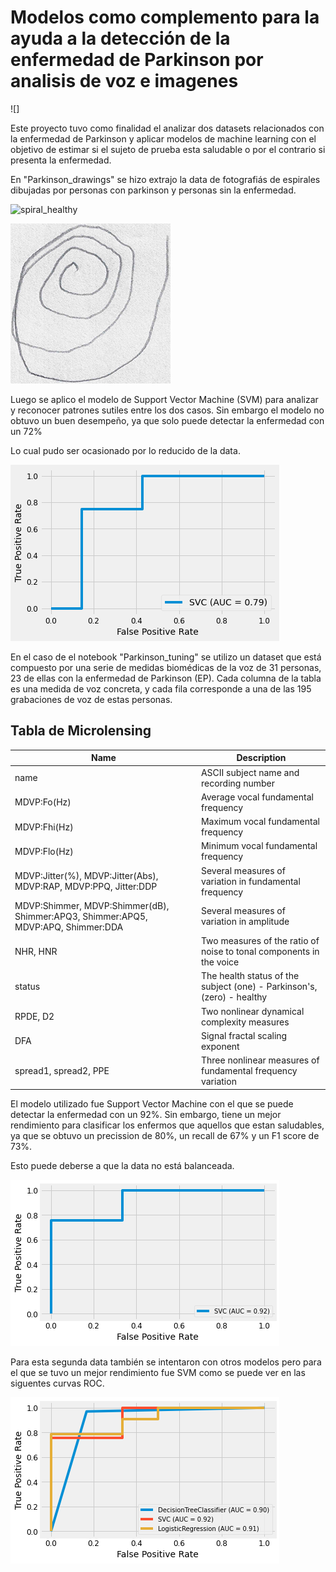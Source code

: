 # Modelos como complemento para la ayuda a la detección de la enfermedad de Parkinson por analisis de voz e imagenes

![]

Este proyecto tuvo como finalidad el analizar dos datasets relacionados con la enfermedad de Parkinson y aplicar modelos de machine learning con el objetivo de estimar si el sujeto de prueba esta saludable o por el contrario si presenta la enfermedad. 

En "Parkinson_drawings" se hizo extrajo la data de fotografiás de espirales dibujadas por personas con parkinson y personas sin la enfermedad. 

![spiral_healthy](V01HE03)

![spiral_pd](V01PE03.png)

Luego se aplico el modelo de Support Vector Machine (SVM) para analizar y reconocer patrones sutiles entre los dos casos. Sin embargo el modelo no obtuvo un buen desempeño, ya que solo puede detectar la enfermedad con un 72%

Lo cual pudo ser ocasionado por lo reducido de la data. 

![Curva ROC imagen](model_image.png)

En el caso de el notebook "Parkinson_tuning" se utilizo un dataset que está compuesto por una serie de medidas biomédicas de la voz de 31 personas, 23 de ellas con la enfermedad de Parkinson (EP). Cada columna de la tabla es una medida de voz concreta, y cada fila corresponde a una de las 195 grabaciones de voz de estas personas.

## Tabla de Microlensing

| Name  | Description |
| ------------- | ------------- |
| name	  | ASCII subject name and recording number |
| MDVP:Fo(Hz)	  | Average vocal fundamental frequency |
| MDVP:Fhi(Hz) | Maximum vocal fundamental frequency |
| MDVP:Flo(Hz)	 | Minimum vocal fundamental frequency |
| MDVP:Jitter(%), MDVP:Jitter(Abs), MDVP:RAP, MDVP:PPQ, Jitter:DDP | Several measures of variation in fundamental frequency |
| MDVP:Shimmer, MDVP:Shimmer(dB), Shimmer:APQ3, Shimmer:APQ5, MDVP:APQ, Shimmer:DDA  |Several measures of variation in amplitude |
|NHR, HNR | Two measures of the ratio of noise to tonal components in the voice |
| status | The health status of the subject (one) - Parkinson's, (zero) - healthy |
| RPDE, D2 | Two nonlinear dynamical complexity measures  |
| DFA  | Signal fractal scaling exponent
| spread1, spread2, PPE  |Three nonlinear measures of fundamental frequency variation |

El modelo utilizado fue Support Vector Machine con el que se puede detectar la enfermedad con un 92%. Sin embargo, tiene un mejor rendimiento para clasificar los enfermos que aquellos que estan saludables, ya que se obtuvo un precission de 80%, un recall de 67% y un F1 score de 73%.

Esto puede deberse a que la data no está balanceada.

![Curva ROC voz](model_voice.png)

Para esta segunda data también se intentaron con otros modelos pero para el que se tuvo un mejor rendimiento fue SVM como se puede ver en las siguentes curvas ROC. 

![Curvas modelos](modes_curves.png)
